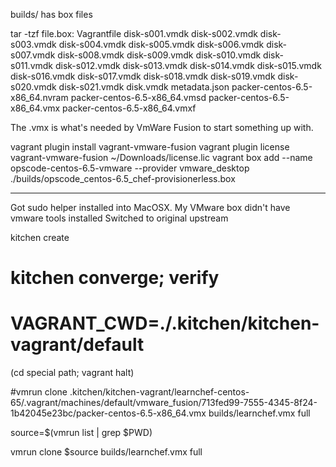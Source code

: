 builds/ has box files

tar -tzf file.box:
Vagrantfile
disk-s001.vmdk
disk-s002.vmdk
disk-s003.vmdk
disk-s004.vmdk
disk-s005.vmdk
disk-s006.vmdk
disk-s007.vmdk
disk-s008.vmdk
disk-s009.vmdk
disk-s010.vmdk
disk-s011.vmdk
disk-s012.vmdk
disk-s013.vmdk
disk-s014.vmdk
disk-s015.vmdk
disk-s016.vmdk
disk-s017.vmdk
disk-s018.vmdk
disk-s019.vmdk
disk-s020.vmdk
disk-s021.vmdk
disk.vmdk
metadata.json
packer-centos-6.5-x86_64.nvram
packer-centos-6.5-x86_64.vmsd
packer-centos-6.5-x86_64.vmx
packer-centos-6.5-x86_64.vmxf


The .vmx is what's needed by VmWare Fusion to start something up with.

vagrant plugin install vagrant-vmware-fusion
vagrant plugin license vagrant-vmware-fusion ~/Downloads/license.lic
vagrant box add --name opscode-centos-6.5-vmware --provider vmware_desktop ./builds/opscode_centos-6.5_chef-provisionerless.box

----
Got sudo helper installed into MacOSX.
My VMware box didn't have vmware tools installed
Switched to original upstream

kitchen create
# kitchen converge; verify
# VAGRANT_CWD=./.kitchen/kitchen-vagrant/default
(cd special path; vagrant halt)

#vmrun clone .kitchen/kitchen-vagrant/learnchef-centos-65/.vagrant/machines/default/vmware_fusion/713fed99-7555-4345-8f24-1b42045e23bc/packer-centos-6.5-x86_64.vmx builds/learnchef.vmx full

source=$(vmrun list | grep $PWD)

vmrun clone $source builds/learnchef.vmx full


